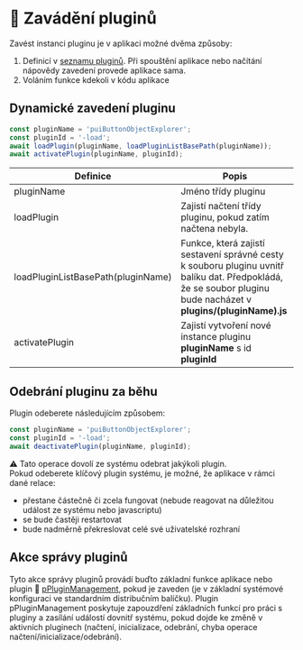 # 📑 Zavádění pluginů

Zavést instanci pluginu je v aplikaci možné dvěma způsoby:

1. Definicí v [seznamu pluginů][plugins]. Při spouštění aplikace nebo načítání nápovědy zavedení provede aplikace sama.
2. Voláním funkce kdekoli v kódu aplikace

## Dynamické zavedení pluginu

```javascript
const pluginName = 'puiButtonObjectExplorer';
const pluginId = '-load';
await loadPlugin(pluginName, loadPluginListBasePath(pluginName));
await activatePlugin(pluginName, pluginId);
```

| Definice | Popis |
|---|---|
| pluginName | Jméno třídy pluginu |
| loadPlugin | Zajistí načtení třídy pluginu, pokud zatím načtena nebyla. |
| loadPluginListBasePath(pluginName) | Funkce, která zajistí sestavení správné cesty k souboru pluginu uvnitř balíku dat. Předpokládá, že se soubor pluginu bude nacházet v **plugins/(pluginName).js** |
| activatePlugin | Zajistí vytvoření nové instance pluginu **pluginName** s id **pluginId** |

## Odebrání pluginu za běhu

Plugin odeberete následujícím způsobem:

```javascript
const pluginName = 'puiButtonObjectExplorer';
const pluginId = '-load';
await deactivatePlugin(pluginName, pluginId);
```

⚠️ Tato operace dovolí ze systému odebrat jakýkoli plugin.  
Pokud odeberete klíčový plugin systému, je možné, že aplikace v rámci dané relace:

- přestane částečně či zcela fungovat (nebude reagovat na důležitou událost ze systému nebo javascriptu)
- se bude častěji restartovat
- bude nadměrně překreslovat celé své uživatelské rozhraní

## Akce správy pluginů

Tyto akce správy pluginů provádí buďto základní funkce aplikace nebo plugin 🔌 [pPluginManagement][pPluginManagement], pokud je zaveden (je v základní systémové konfiguraci ve standardním distribučním balíčku). Plugin pPluginManagement poskytuje zapouzdření základních funkcí pro práci s pluginy a zasílání událostí dovnitř systému, pokud dojde ke změně v aktivních pluginech (načtení, inicializace, odebrání, chyba operace načtení/inicializace/odebrání).

[plugins]: plugins.lst.md "Seznam pluginů"
[pPluginManagement]: :_inst:pPluginManagement:.md "pPluginManagement"
